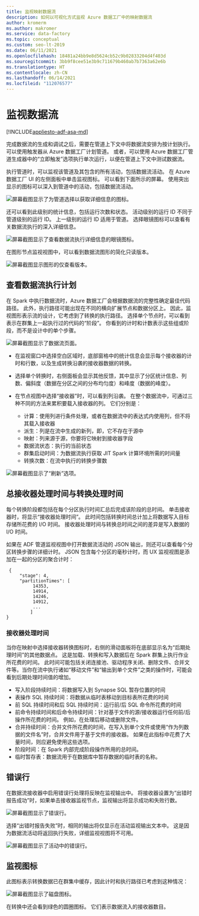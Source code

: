 ```yaml
---
title: 监视映射数据流
description: 如何以可视化方式监视 Azure 数据工厂中的映射数据流
author: kromerm
ms.author: makromer
ms.service: data-factory
ms.topic: conceptual
ms.custom: seo-lt-2019
ms.date: 06/11/2021
ms.openlocfilehash: 18481a24bb9e8d5624cb52c9b02833204d4f403d
ms.sourcegitcommit: 3bb9f8cee51e3b9c711679b460ab7b7363a62e6b
ms.translationtype: HT
ms.contentlocale: zh-CN
ms.lasthandoff: 06/14/2021
ms.locfileid: "112076577"
---
```

# <a name="monitor-data-flows"></a>监视数据流

[!INCLUDE[appliesto-adf-asa-md](includes/appliesto-adf-asa-md.md)]

完成数据流的生成和调试之后，需要在管道上下文中将数据流安排为按计划执行。 可以使用触发器从 Azure 数据工厂计划管道。 或者，可以使用 Azure 数据工厂管道生成器中的“立即触发”选项执行单次运行，以便在管道上下文中测试数据流。

执行管道时，可以监视该管道及其包含的所有活动，包括数据流活动。 在 Azure 数据工厂 UI 的左侧面板中单击监视图标。 可以看到下面所示的屏幕。 使用突出显示的图标可以深入到管道中的活动，包括数据流活动。

![屏幕截图显示了为管道选择以获取详细信息的图标。](media/data-flow/monitor-new-001.png "数据流监视")

还可以看到此级别的统计信息，包括运行次数和状态。 活动级别的运行 ID 不同于管道级别的运行 ID。 上一级别的运行 ID 适用于管道。 选择眼镜图标可以查看有关数据流执行的深入详细信息。

![屏幕截图显示了查看数据流执行详细信息的眼镜图标。](media/data-flow/monitoring-details.png "数据流监视")

在图形节点监视视图中，可以看到数据流图形的简化只读版本。

![屏幕截图显示图形的仅查看版本。](media/data-flow/mon003.png "数据流监视")

## <a name="view-data-flow-execution-plans"></a>查看数据流执行计划

在 Spark 中执行数据流时，Azure 数据工厂会根据数据流的完整性确定最佳代码路径。 此外，执行路径可能出现在不同的横向扩展节点和数据分区上。 因此，监视图形表示流的设计，它考虑到了转换的执行路径。 选择单个节点时，可以看到表示在群集上一起执行过的代码的“阶段”。 你看到的计时和计数表示这些组或阶段，而不是设计中的单个步骤。

![屏幕截图显示了数据流页面。](media/data-flow/monitor-new-005.png "数据流监视")

* 在监视窗口中选择空白区域时，底部窗格中的统计信息会显示每个接收器的计时和行数，以及生成转换沿袭的接收器数据的转换。

* 选择单个转换时，右侧面板会显示其他反馈，其中显示了分区统计信息、列数、偏斜度（数据在分区之间的分布均匀度）和峰度（数据的峰度）。

* 在节点视图中选择“接收器”时，可以看到列沿袭。 在整个数据流中，可通过三种不同的方法来累积要载入接收器的列。 它们分别是：

  * 计算：使用列进行条件处理，或者在数据流中的表达式内使用列，但不将其载入接收器
  * 派生：列是在流中生成的新列，即，它不存在于源中
  * 映射：列来源于源，你要将它映射到接收器字段
  * 数据流状态：执行的当前状态
  * 群集启动时间：为数据流执行获取 JIT Spark 计算环境所需的时间量
  * 转换次数：在流中执行的转换步骤数
  
![屏幕截图显示了“刷新”选项。](media/data-flow/monitornew.png "数据流监视（新）")

## <a name="total-sink-processing-time-vs-transformation-processing-time"></a>总接收器处理时间与转换处理时间

每个转换阶段都包括在每个分区执行时间汇总后完成该阶段的总时间。 单击接收器时，将显示“接收器处理时间”。 此时间包括转换时间总计加上将数据写入目标存储所花费的 I/O 时间。 接收器处理时间与转换总时间之间的差异是写入数据的 I/O 时间。

如果在 ADF 管道监视视图中打开数据流活动的 JSON 输出，则还可以查看每个分区转换步骤的详细计时。 JSON 包含每个分区的毫秒计时，而 UX 监视视图是添加在一起的分区的聚合计时：

```
 {
     "stage": 4,
     "partitionTimes": [
          14353,
          14914,
          14246,
          14912,
          ...
         ]
}
```

### <a name="sink-processing-time"></a>接收器处理时间

当你在映射中选择接收器转换图标时，右侧的滑动面板将在底部显示名为“后期处理时间”的其他数据点。 这是加载、转换和写入数据后在 Spark 群集上执行作业所花费的时间。 此时间可能包括关闭连接池、驱动程序关闭、删除文件、合并文件等。当你在流中执行诸如“移动文件”和“输出到单个文件”之类的操作时，可能会看到后期处理时间值的增加。

* 写入阶段持续时间：将数据写入到 Synapse SQL 暂存位置的时间
* 表操作 SQL 持续时间：将数据从临时表移动到目标表所花费的时间
* 前 SQL 持续时间和后 SQL 持续时间：运行前/后 SQL 命令所花费的时间
* 前命令持续时间和后命令持续时间：针对基于文件的源/接收器运行任何前/后操作所花费的时间。 例如，在处理后移动或删除文件。
* 合并持续时间：合并文件所花费的时间，在写入到单个文件或使用“作为列数据的文件名”时，合并文件用于基于文件的接收器。 如果在此指标中花费了大量时间，则应避免使用这些选项。
* 阶段时间：在 Spark 内部完成阶段操作所用的总时间。
* 临时暂存表：数据流用于在数据库中暂存数据的临时表的名称。
  
## <a name="error-rows"></a>错误行

在数据流接收器中启用错误行处理将反映在监视输出中。 将接收器设置为“出错时报告成功”时，如果单击接收器监视节点，监视输出将显示成功和失败行数。

![屏幕截图显示了错误行。](media/data-flow/error-row-2.png "错误行监视成功")

选择“出错时报告失败”时，相同的输出将仅显示在活动监视输出文本中。 这是因为数据流活动将返回执行失败，详细监视视图将不可用。

![屏幕截图显示了活动中的错误行。](media/data-flow/error-rows-4.png "错误行监视失败")

## <a name="monitor-icons"></a>监视图标

此图标表示转换数据已在群集中缓存，因此计时和执行路径已考虑到这种情况：

![屏幕截图显示了磁盘图标。](media/data-flow/mon005.png "数据流监视")

在转换中还会看到绿色的圆圈图标。 它们表示数据流入的接收器数目。
